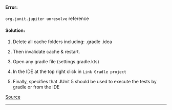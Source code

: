 #### Error:

`org.junit.jupiter unresolve` reference

#### Solution:
 
1. Delete all cache folders including:
    .gradle
    .idea

2. Then invalidate cache & restart.
3. Open any gradle file (settings.gradle.kts)
4. In the IDE at the top right click in `Link Gradle project`
5. Finally, specifies that JUnit 5 should be used to execute the tests by gradle or from the IDE

[Source](https://stackoverflow.com/a/66286369/5279996)

____